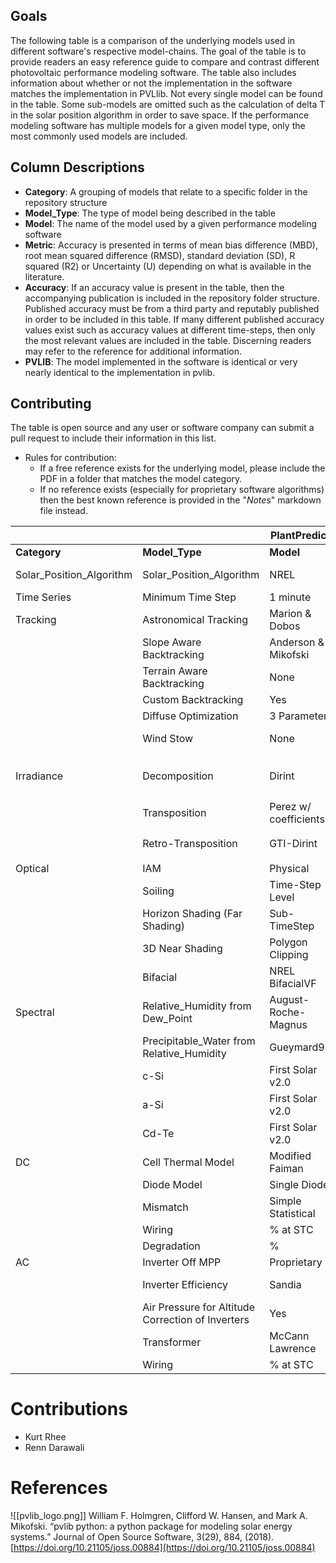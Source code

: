 

## Goals
The following table is a comparison of the underlying models used in different software's respective model-chains.  The goal of the table is to provide readers an easy reference guide to compare and contrast different photovoltaic performance modeling software.  The table also includes information about whether or not the implementation in the software matches the implementation in PVLlib.  Not every single model can be found in the table.  Some sub-models are omitted such as the calculation of delta T in the solar position algorithm in order to save space. If the performance modeling software has multiple models for a given model type, only the most commonly used models are included.

## Column Descriptions
- **Category**:  A grouping of models that relate to a specific folder in the repository structure
- **Model_Type**:  The type of model being described in the table
- **Model**:  The name of the model used by a given performance modeling software
- **Metric**:  Accuracy is presented in terms of mean bias difference (MBD), root mean squared difference (RMSD), standard deviation (SD), R squared (R2) or Uncertainty (U) depending on what is available in the literature.
- **Accuracy**:  If an accuracy value is present in the table, then the accompanying publication is included in the repository folder structure.  Published accuracy must be from a third party and reputably published in order to be included in this table.  If many different published accuracy values exist such as accuracy values at different time-steps, then only the most relevant values are included in the table.  Discerning readers may refer to the reference for additional information.
- **PVLIB**:  The model implemented in the software is identical or very nearly identical to the implementation in pvlib.

## Contributing
The table is open source and any user or software company can submit a pull request to include their information in this list.  

- Rules for contribution:
	- If a free reference exists for the underlying model, please include the PDF in a folder that matches the model category.
	- If no reference exists (especially for proprietary software algorithms) then the best known reference is provided in the "_Notes_" markdown file instead.   




|  |  | **PlantPredict** |  |  |  | **PVSyst** |  |  |  |
| ---- | ---- | ---- | ---- | ---- | ---- | ---- | ---- | ---- | ---- |
| **Category** | **Model_Type** | **Model** | **Metric** | **Accuracy** | **PVLIB** | **Model** | **Metric** | **Accuracy** | **PVLIB** |
| Solar_Position_Algorithm | Solar_Position_Algorithm | NREL | U | 0.0003&deg; | &#9745; | Proprietary |  | - U:  0.08&deg; |  |
| Time Series | Minimum Time Step | 1 minute |  |  |  | 1 hour |  |  |  |
| Tracking | Astronomical Tracking | Marion & Dobos | - | - | &#9745; | Proprietary | - | - |  |
|  | Slope Aware Backtracking | Anderson & Mikofski | - | - | &#9745; | Proprietary | - | - |  |
|  | Terrain Aware Backtracking | None |  |  |  | None |  |  |  |
|  | Custom Backtracking | Yes |  |  |  | No |  |  |  |
|  | Diffuse Optimization | 3 Parameter |  |  |  | 1 Parameter |  |  |  |
|  | Wind Stow | None |  |  |  | Fixed Threshold |  |  |  |
| Irradiance | Decomposition | Dirint | MBD<br>RMSD | -3 W/m<sup>2</sup><br>74 W/m<sup>2</sup> | &#9745; | Erbs | MBD<br>RMSD | -17 W/m<sup>2</sup><br>88 W/m<sup>2</sup> | &#9745; |
|  | Transposition | Perez w/ coefficients | MBD<br>RMSD | -1%<br>8% | &#9745; | Perez w/out coefficients | MBD<br>RMSD | -1%<br>8% | &#9745; |
|  | Retro-Transposition | GTI-Dirint | MBD<br>RMSD | 0.0 W/m<sup>2</sup><br>6.4 W/m<sup>2</sup> | &#9745; | Reverse Hay | MBD<br>RMSD | Unknown<br>Unknown |  |
| Optical | IAM | Physical |  |  | &#9745; | Fresnel |  |  |  |
|  | Soiling | Time-Step Level |  |  |  | Monthly |  |  |  |
|  | Horizon Shading (Far Shading) | Sub-TimeStep |  |  |  |  |  |  |  |
|  | 3D Near Shading | Polygon Clipping | - | - |  | Polygon Clipping | - | - |  |
|  | Bifacial | NREL BifacialVF |  |  | &#9745; | Proprietary |  |  |  |
| Spectral | Relative_Humidity from Dew_Point | August-Roche-Magnus |  |  |  | None |  | N/A |  |
|  | Precipitable_Water from Relative_Humidity | Gueymard94 |  |  | &#9745; | Gueymard94 |  |  | &#9745; |
|  | c-Si | First Solar v2.0 |  |  | &#9745; | Crest |  |  |  |
|  | a-Si | First Solar v2.0 |  |  | &#9745; | Sandia |  |  | &#9745; |
|  | Cd-Te | First Solar v2.0 |  |  | &#9745; | First Solar v2.0 |  |  | &#9745; |
| DC | Cell Thermal Model | Modified Faiman |  |  |  | Modified Faiman |  |  |  |
|  | Diode Model | Single Diode |  |  |  | Single Diode |  |  |  |
|  | Mismatch | Simple Statistical |  |  |  | Detailed |  |  |  |
|  | Wiring | % at STC |  |  |  | Ohmic |  |  |  |
|  | Degradation | % |  |  |  | % |  |  |  |
| AC | Inverter Off MPP | Proprietary |  |  |  | Proprietary |  |  |  |
|  | Inverter Efficiency | Sandia |  |  | &#9745; | Quadratic Interpolation |  |  |  |
|  | Air Pressure for Altitude Correction of Inverters | Yes |  |  |  | No |  |  | &#9744; |
|  | Transformer | McCann Lawrence |  |  |  | Proprietary |  |  |  |
|  | Wiring | % at STC |  |  |  | Ohmic |  |  |  |

# Contributions
- Kurt Rhee
- Renn Darawali

# References

![[pvlib_logo.png]]
William F. Holmgren, Clifford W. Hansen, and Mark A. Mikofski. “pvlib python: a python package for modeling solar energy systems.” Journal of Open Source Software, 3(29), 884, (2018). [https://doi.org/10.21105/joss.00884](https://doi.org/10.21105/joss.00884)
